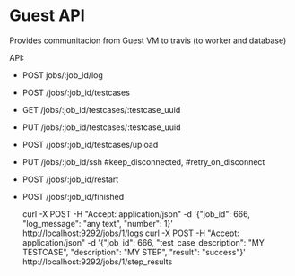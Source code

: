 Guest API
=========

Provides communitacion from Guest VM to travis (to worker and database)

API:
  * POST jobs/:job_id/log

  * POST /jobs/:job_id/testcases
  * GET  /jobs/:job_id/testcases/:testcase_uuid
  * PUT  /jobs/:job_id/testcases/:testcase_uuid

  * POST /jobs/:job_id/testcases/upload

  * PUT /jobs/:job_id/ssh     #keep_disconnected, #retry_on_disconnect

  * POST /jobs/:job_id/restart

  * POST /jobs/:job_id/finished




     curl -X POST -H "Accept: application/json" -d '{"job_id": 666, "log_message": "any text", "number": 1}' http://localhost:9292/jobs/1/logs
     curl -X POST -H "Accept: application/json" -d '{"job_id": 666, "test_case_description": "MY TESTCASE", "description": "MY STEP", "result": "success"}' http://localhost:9292/jobs/1/step_results
